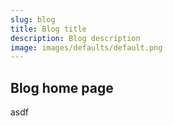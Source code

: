```yaml
---
slug: blog
title: Blog title
description: Blog description 
image: images/defaults/default.png
---
```


## Blog home page

asdf 
